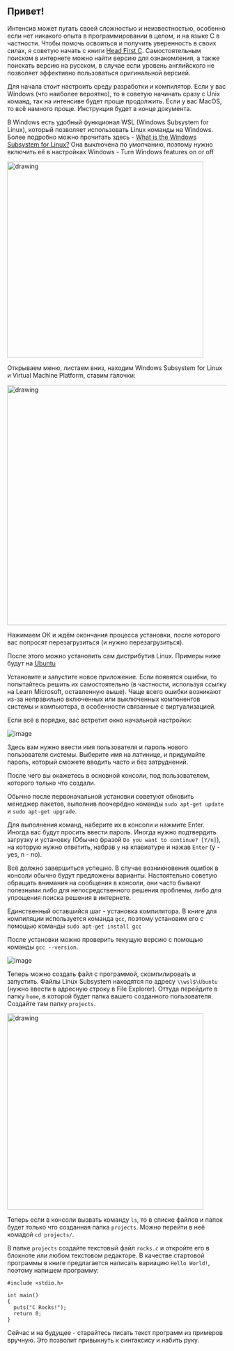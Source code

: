 ## Привет!
Интенсив может пугать своей сложностью и неизвестностью, особенно если нет никакого опыта в программировании в целом, и на языке С в частности. Чтобы помочь освоиться и получить уверенность в своих силах, я советую начать с книги [Head First C](https://www.oreilly.com/library/view/head-first-c/9781449335649/). 
Самостоятельным поиском в интернете можно найти версию для ознакомления, а также поискать версию на русском, в случае если уровень английского не позволяет эффективно пользоваться оригинальной версией.

Для начала стоит настроить среду разработки и компилятор. Если у вас Windows (что наиболее вероятно), то я советую начинать сразу с Unix команд, так на интенсиве будет проще продолжить. 
Если у вас MacOS, то всё намного проще. Инструкция будет в конце документа.

В Windows есть удобный функционал WSL (Windows Subsystem for Linux), который позволяет использовать Linux команды на Windows. Более подробно можно прочитать здесь - [What is the Windows Subsystem for Linux?](https://learn.microsoft.com/en-us/windows/wsl/about)
Она выключена по умолчанию, поэтому нужно включить её в настройках Windows - Turn Windows features on or off

<img src="https://github.com/KumoKairo/school21-pool-prep/assets/2943071/b482f4b2-2bc9-4529-ac76-8914a64179bf" alt="drawing" width="450"/>

Открываем меню, листаем вниз, находим Windows Subsystem for Linux и Virtual Machine Platform, ставим галочки:

<img src="https://github.com/KumoKairo/school21-pool-prep/assets/2943071/f62051eb-091c-438b-ad68-3645dbc8f8da" alt="drawing" width="550"/>

Нажимаем ОК и ждём окончания процесса установки, после которого вас попросят перезагрузиться (и нужно перезагрузиться).

После этого можно установить сам дистрибутив Linux. Примеры ниже будут на [Ubuntu](https://apps.microsoft.com/detail/9pdxgncfsczv)

Установите и запустите новое приложение. Если появятся ошибки, то попытайтесь решить их самостоятельно (в частности, используя ссылку на Learn Microsoft, оставленную выше). Чаще всего ошибки возникают из-за неправильно включенных или выключенных компонентов системы и компьютера, в особенности связанные с виртуализацией.

Если всё в порядке, вас встретит окно начальной настройки:

![image](https://github.com/KumoKairo/school21-pool-prep/assets/2943071/b4f1b489-e218-4efe-bc41-3a81b6b2498d)

Здесь вам нужно ввести имя пользователя и пароль нового пользователя системы. Выберите имя на латинице, и придумайте пароль, который сможете вводить часто и без затруднений.

После чего вы окажетесь в основной консоли, под пользователем, которого только что создали.

Обычно после первоначальной установки советуют обновить менеджер пакетов, выполнив поочерёдно команды 
`sudo apt-get update` и `sudo apt-get upgrade`. 

Для выполнения команд, наберите их в консоли и нажмите Enter. Иногда вас будут просить ввести пароль. Иногда нужно подтвердить загрузку и установку (Обычно фразой `Do you want to continue? [Y/n]`), на которую нужно ответить, набрав `y` на клавиатуре и нажав `Enter` (y - yes, n - no).

Всё должно завершиться успешно. В случае возникновения ошибок в консоли обычно будут предложены варианты. Настоятельно советую обращать внимания на сообщения в консоли, они часто бывают полезными либо для непосредственного решения проблемы, либо для упрощения поиска решения в интернете.

Единственный оставшийся шаг - установка компилятора. В книге для компиляции используется команда `gcc`, поэтому установим его с помощью команды `sudo apt-get install gcc`

После установки можно проверить текущую версию с помощью команды `gcc --version`. 

![image](https://github.com/KumoKairo/school21-pool-prep/assets/2943071/0677d7ef-7582-4ea7-ad9f-506e309a159d)

Теперь можно создать файл с программой, скомпилировать и запустить. Файлы Linux Subsystem находятся по адресу `\\wsl$\Ubuntu` (нужно ввести в адресную строку в File Explorer). Оттуда перейдите в папку `home`, в которой будет папка вашего созданного пользователя. Создайте там папку `projects`.

<img src="https://github.com/KumoKairo/school21-pool-prep/assets/2943071/3fd7c1c8-46ee-4ee9-979a-ed64213424ab" alt="drawing" width="450"/>

Теперь если в консоли вызвать команду `ls`, то в списке файлов и папок будет только что созданная папка `projects`. Можно перейти в неё комадой `cd projects/`.

В папке `projects` создайте текстовый файл `rocks.c` и откройте его в блокноте или любом текстовом редакторе. В качестве стартовой программы в книге предлагается написать вариацию `Hello World!`, поэтому напишем программу:

```
#include <stdio.h>

int main()
{
  puts("C Rocks!");
  return 0;
}
```

Сейчас и на будущее - старайтесь писать текст программ из примеров вручную. Это позволит привыкнуть к синтаксису и набить руку.
